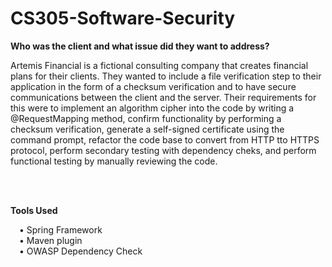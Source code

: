 # CS305-Software-Security

<b> Who was the client and what issue did they want to address? </b>

Artemis Financial is a fictional consulting company that creates financial plans for their clients. They wanted to include a file verification step to their application in the form of a checksum verification and to have secure communications between the client and the server. Their requirements for this were to implement an algorithm cipher into the code by writing a @RequestMapping method, confirm functionality by performing a checksum verification, generate a self-signed certificate using the command prompt, refactor the code base to convert from HTTP tto HTTPS protocol, perform secondary testing with dependency cheks, and perform functional testing by manually reviewing the code.

<br>
<br>

<b> Tools Used </b>

&emsp;• Spring Framework
<br>
&emsp;• Maven plugin
<br>
&emsp;• OWASP Dependency Check
